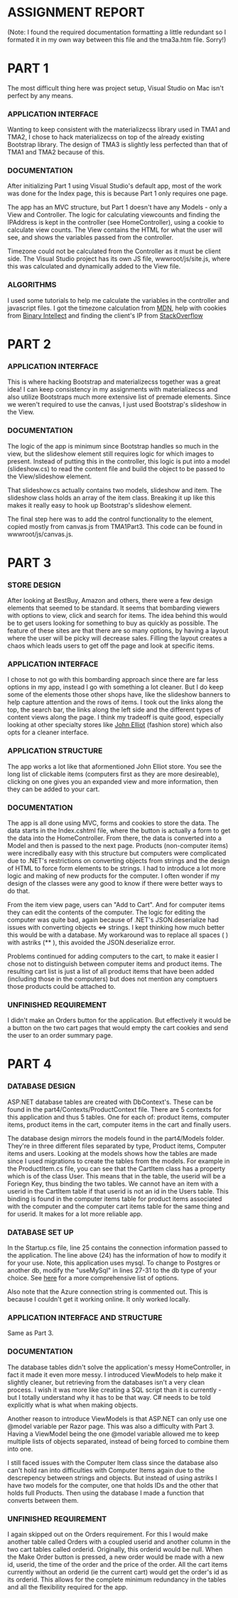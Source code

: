 ASSIGNMENT REPORT  
=======

(Note: I found the required documentation formatting a little redundant so I formated it in my own way between this file and the tma3a.htm file. Sorry!)


# PART 1 
The most difficult thing here was project setup, Visual Studio on Mac isn't perfect by any means. 

### APPLICATION INTERFACE 
Wanting to keep consistent with the materializecss library used in TMA1 and TMA2, I chose to hack materializecss on top of the already existing Bootstrap library. The design of TMA3 is slightly less perfected than that of TMA1 and TMA2 because of this. 

### DOCUMENTATION
After initializing Part 1 using Visual Studio's default app, most of the work was done for the Index page, this is because Part 1 only requires one page.

The app has an MVC structure, but Part 1 doesn't have any Models - only a View and Controller. The logic for calculating viewcounts and finding the IPAddress is kept in the controller (see HomeController), using a cookie to calculate view counts. The View contains the HTML for what the user will see, and shows the variables passed from the controller. 

Timezone could not be calculated from the Controller as it must be client side. The Visual Studio project has its own JS file, wwwroot/js/site.js, where this was calculated and dynamically added to the View file. 

### ALGORITHMS 
I used some tutorials to help me calculate the variables in the controller and javascript files. I got the timezone calculation from [MDN](https://developer.mozilla.org/en-US/docs/Web/JavaScript/Reference/Global_Objects/DateTimeFormat), help with cookies from [Binary Intellect](http://www.binaryintellect.net/articles/abdd3209-f1a5-4799-b5e1-3dacec0931ef.aspx) and finding the client's IP from [StackOverflow](https://stackoverflow.com/questions/28664686/how-do-i-get-client-ip-address-in-asp-net-core)


# PART 2 

### APPLICATION INTERFACE
This is where hacking Bootstrap and materializecss together was a great idea! I can keep consistency in my assignments with materializecss and also utilize Bootstraps much more extensive list of premade elements. Since we weren't required to use the canvas, I just used Bootstrap's slideshow in the View. 

### DOCUMENTATION
The logic of the app is minimum since Bootstrap handles so much in the view, but the slideshow element still requires logic for which images to present. Instead of putting this in the controller, this logic is put into a model (slideshow.cs) to read the content file and build the object to be passed to the View/slideshow element.

That slideshow.cs actually contains two models, slideshow and item. The slideshow class holds an array of the item class. Breaking it up like this makes it really easy to hook up Bootstrap's slideshow element. 

The final step here was to add the control functionality to the element, copied mostly from canvas.js from TMA1Part3. This code can be found in wwwroot/js/canvas.js.


# PART 3

### STORE DESIGN
After looking at BestBuy, Amazon and others, there were a few design elements that seemed to be standard. It seems that bombarding viewers with options to view, click and search for items. The idea behind this would be to get users looking for something to buy as quickly as possible. The feature of these sites are that there are so many options, by having a layout where the user will be picky will decrease sales. Filling the layout creates a chaos which leads users to get off the page and look at specific items. 

### APPLICATION INTERFACE
I chose to not go with this bombarding approach since there are far less options in my app, instead I go with something a lot cleaner. But I do keep some of the elements those other shops have, like the slideshow banners to help capture attention and the rows of items. I took out the links along the top, the search bar, the links along the left side and the different types of content views along the page. I think my tradeoff is quite good, especially looking at other specialty stores like [John Elliot](https://www.johnelliott.co/?gclid=CjwKCAiAnabTBRA6EiwAemvBd3a4LIgO1eO9RNIdJzLLPncqfusKbvLIyVsO4BTLVnOdWXQqvTW6NhoChvsQAvD_BwE) (fashion store) which also opts for a cleaner interface.

### APPLICATION STRUCTURE 
The app works a lot like that aformentioned John Elliot store. You see the long list of clickable items (computers first as they are more desireable), clicking on one gives you an expanded view and more information, then they can be added to your cart. 

### DOCUMENTATION
The app is all done using MVC, forms and cookies to store the data. The data starts in the Index.cshtml file, where the button is actually a form to get the data into the HomeController. From there, the data is converted into a Model and then is passed to the next page. Products (non-computer items) were incredibally easy with this structure but computers were complicated due to .NET's restrictions on converting objects from strings and the design of HTML to force form elements to be strings. I had to introduce a lot more logic and making of new products for the computer. I often wonder if my design of the classes were any good to know if there were better ways to do that. 

From the item view page, users can "Add to Cart". And for computer items they can edit the contents of the computer. The logic for editing the computer was quite bad, again because of .NET's JSON.deserialize had issues with converting objects <=> strings. I kept thinking how much better this would be with a database. My workaround was to replace all spaces ( ) with astriks (** ), this avoided the JSON.deserialize error. 


Problems continued for adding computers to the cart, to make it easier I chose not to distinguish between computer items and product items. The resulting cart list is just a list of all product items that have been added (including those in the computers) but does not mention any comptuers those products could be attached to. 

### UNFINISHED REQUIREMENT 
I didn't make an Orders button for the application. But effectively it would be a button on the two cart pages that would empty the cart cookies and send the user to an order summary page. 


# PART 4 

### DATABASE DESIGN
ASP.NET database tables are created with DbContext's. These can be found in the part4/Contexts/ProductContext file. There are 5 contexts for this application and thus 5 tables. One for each of: product items, computer items, product items in the cart, computer items in the cart and finally users. 

The database design mirrors the models found in the part4/Models folder. They're in three different files separated by type, Product items, Computer items and users. Looking at the models shows how the tables are made since I used migrations to create the tables from the models. For example in the ProductItem.cs file, you can see that the CartItem class has a property which is of the class User. This means that in the table, the userid will be a Foriegn Key, thus binding the two tables. We cannot have an item with a userid in the CartItem table if that userid is not an id in the Users table. This binding is found in the computer items table for product items associated with the computer and the computer cart items table for the same thing and for userid. It makes for a lot more reliable app. 

### DATABASE SET UP
In the Startup.cs file, line 25 contains the connection information passed to the application. The line above (24) has the information of how to modify it for your use. Note, this application uses mysql. To change to Postgres or another db, modify the "useMySql" in lines 27-31 to the db type of your choice. See [here](https://docs.microsoft.com/en-us/ef/core/api/microsoft.entityframeworkcore.dbcontextoptionsbuilder) for a more comprehensive list of options. 

Also note that the Azure connection string is commented out. This is because I couldn't get it working online. It only worked locally. 

### APPLICATION INTERFACE AND STRUCTURE 
Same as Part 3.

### DOCUMENTATION
The database tables didn't solve the application's messy HomeController, in fact it made it even more messy. I introduced ViewModels to help make it slightly cleaner, but retrieving from the databases isn't a very clean process. I wish it was more like creating a SQL script than it is currently - but I totally understand why it has to be that way. C# needs to be told explicitly what is what when making objects.

Another reason to introduce ViewModels is that ASP.NET can only use one @model variable per Razor page. This was also a difficulty with Part 3. Having a ViewModel being the one @model variable allowed me to keep multiple lists of objects separated, instead of being forced to combine them into one.

I still faced issues with the Computer Item class since the database also can't hold ran into difficulties with Computer Items again due to the descrepency between strings and objects. But instead of using astriks I have two models for the computer, one that holds IDs and the other that holds full Products. Then using the database I made a function that converts between them. 

### UNFINISHED REQUIREMENT 
I again skipped out on the Orders requirement. For this I would make another table called Orders with a coupled userid and another column in the two cart tables called orderid. Originally, this orderid would be null. When the Make Order button is pressed, a new order would be made with a new id, userid, the time of the order and the price of the order. All the cart items currently without an orderid (ie the current cart) would get the order's id as its orderid. This allows for the complete minimum redundancy in the tables and all the flexibility required for the app. 

